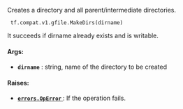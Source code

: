 Creates a directory and all parent/intermediate directories.

```
 tf.compat.v1.gfile.MakeDirs(dirname) 
```

It succeeds if dirname already exists and is writable.

#### Args:
- **`dirname`** : string, name of the directory to be created


#### Raises:
- **[ `errors.OpError` ](/api_docs/python/tf/errors/OpError)** : If the operation fails.
